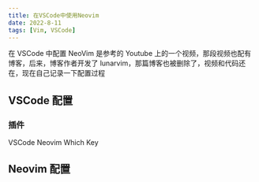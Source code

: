 ```yaml
---
title: 在VSCode中使用Neovim
date: 2022-8-11
tags: [Vim, VSCode]
---
```


在 VSCode 中配置 NeoVim 是参考的 Youtube 上的一个视频，那段视频也配有博客，后来，博客作者开发了 lunarvim，那篇博客也被删除了，视频和代码还在，现在自己记录一下配置过程

## VSCode 配置

### 插件

VSCode Neovim
Which Key

## Neovim 配置
